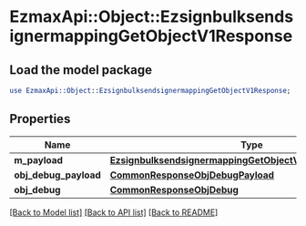 # EzmaxApi::Object::EzsignbulksendsignermappingGetObjectV1Response

## Load the model package
```perl
use EzmaxApi::Object::EzsignbulksendsignermappingGetObjectV1Response;
```

## Properties
Name | Type | Description | Notes
------------ | ------------- | ------------- | -------------
**m_payload** | [**EzsignbulksendsignermappingGetObjectV1ResponseMPayload**](EzsignbulksendsignermappingGetObjectV1ResponseMPayload.md) |  | 
**obj_debug_payload** | [**CommonResponseObjDebugPayload**](CommonResponseObjDebugPayload.md) |  | [optional] 
**obj_debug** | [**CommonResponseObjDebug**](CommonResponseObjDebug.md) |  | [optional] 

[[Back to Model list]](../README.md#documentation-for-models) [[Back to API list]](../README.md#documentation-for-api-endpoints) [[Back to README]](../README.md)



